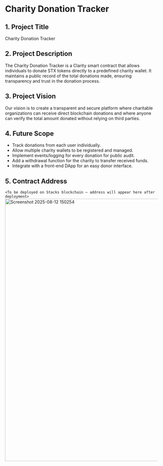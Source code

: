 # Charity Donation Tracker

## 1. Project Title
Charity Donation Tracker

## 2. Project Description
The Charity Donation Tracker is a Clarity smart contract that allows individuals to donate STX tokens directly to a predefined charity wallet. It maintains a public record of the total donations made, ensuring transparency and trust in the donation process.

## 3. Project Vision
Our vision is to create a transparent and secure platform where charitable organizations can receive direct blockchain donations and where anyone can verify the total amount donated without relying on third parties.

## 4. Future Scope
- Track donations from each user individually.
- Allow multiple charity wallets to be registered and managed.
- Implement events/logging for every donation for public audit.
- Add a withdrawal function for the charity to transfer received funds.
- Integrate with a front-end DApp for an easy donor interface.

## 5. Contract Address
`<To be deployed on Stacks blockchain — address will appear here after deployment>`
<img width="1892" height="864" alt="Screenshot 2025-08-12 150254" src="https://github.com/user-attachments/assets/2ad0082c-516c-4e44-b0a2-66758a279af2" />

